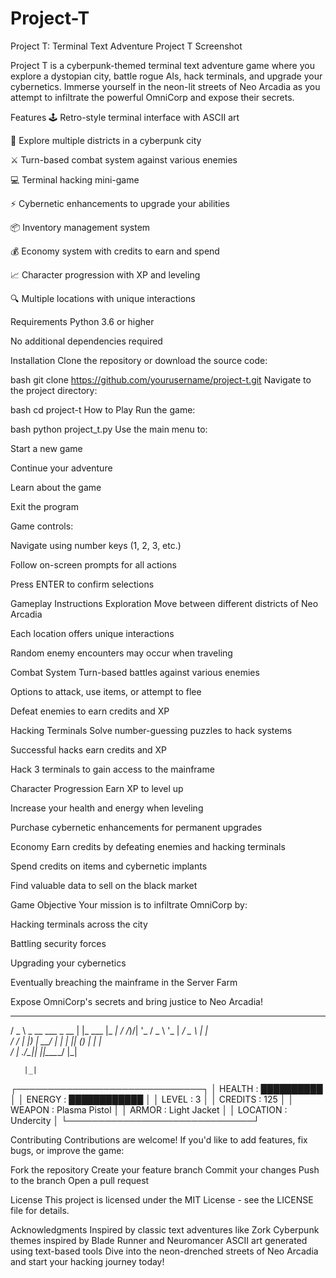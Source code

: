 # Project-T

Project T: Terminal Text Adventure
Project T Screenshot

Project T is a cyberpunk-themed terminal text adventure game where you explore a dystopian city, battle rogue AIs, hack terminals, and upgrade your cybernetics. Immerse yourself in the neon-lit streets of Neo Arcadia as you attempt to infiltrate the powerful OmniCorp and expose their secrets.

Features
🕹️ Retro-style terminal interface with ASCII art

🌆 Explore multiple districts in a cyberpunk city

⚔️ Turn-based combat system against various enemies

💻 Terminal hacking mini-game

⚡ Cybernetic enhancements to upgrade your abilities

📦 Inventory management system

💰 Economy system with credits to earn and spend

📈 Character progression with XP and leveling

🔍 Multiple locations with unique interactions

Requirements
Python 3.6 or higher

No additional dependencies required

Installation
Clone the repository or download the source code:

bash
git clone https://github.com/yourusername/project-t.git
Navigate to the project directory:

bash
cd project-t
How to Play
Run the game:

bash
python project_t.py
Use the main menu to:

Start a new game

Continue your adventure

Learn about the game

Exit the program

Game controls:

Navigate using number keys (1, 2, 3, etc.)

Follow on-screen prompts for all actions

Press ENTER to confirm selections

Gameplay Instructions
Exploration
Move between different districts of Neo Arcadia

Each location offers unique interactions

Random enemy encounters may occur when traveling

Combat System
Turn-based battles against various enemies

Options to attack, use items, or attempt to flee

Defeat enemies to earn credits and XP

Hacking Terminals
Solve number-guessing puzzles to hack systems

Successful hacks earn credits and XP

Hack 3 terminals to gain access to the mainframe

Character Progression
Earn XP to level up

Increase your health and energy when leveling

Purchase cybernetic enhancements for permanent upgrades

Economy
Earn credits by defeating enemies and hacking terminals

Spend credits on items and cybernetic implants

Find valuable data to sell on the black market

Game Objective
Your mission is to infiltrate OmniCorp by:

Hacking terminals across the city

Battling security forces

Upgrading your cybernetics

Eventually breaching the mainframe in the Server Farm

Expose OmniCorp's secrets and bring justice to Neo Arcadia!


   ___                  _        _____ 
  / _ \ _ __  ___ _ __ | |_ ___ |_   _|
 / /_)/| '_ \/ _ \ '_ \| __/ _ \  | |  
/ ___/ | |_) | __/ | | | || (_) | | |  
\/     | .__/\___|_| |_|\__\___/  |_|  

       |_|                             
┌──────────────────────────────┐
│ HEALTH     : ██████████      │
│ ENERGY     : ████████████    │
│ LEVEL      : 3               │
│ CREDITS    : 125             │
│ WEAPON     : Plasma Pistol   │
│ ARMOR      : Light Jacket    │
│ LOCATION   : Undercity       │
└──────────────────────────────┘


Contributing
Contributions are welcome! If you'd like to add features, fix bugs, or improve the game:

Fork the repository
Create your feature branch
Commit your changes
Push to the branch
Open a pull request

License
This project is licensed under the MIT License - see the LICENSE file for details.

Acknowledgments
Inspired by classic text adventures like Zork
Cyberpunk themes inspired by Blade Runner and Neuromancer
ASCII art generated using text-based tools
Dive into the neon-drenched streets of Neo Arcadia and start your hacking journey today!

